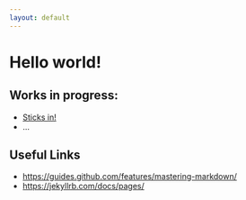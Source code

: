 ```yaml
---
layout: default
---
```


# Hello world! 

## Works in progress:
* [Sticks in!](sticks-in/)
* ...

## Useful Links
* https://guides.github.com/features/mastering-markdown/
* https://jekyllrb.com/docs/pages/
